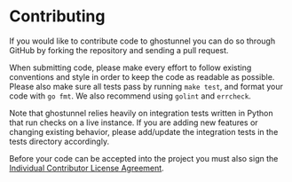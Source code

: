 # Contributing

If you would like to contribute code to ghostunnel you can do so through GitHub
by forking the repository and sending a pull request.

When submitting code, please make every effort to follow existing conventions
and style in order to keep the code as readable as possible. Please also make
sure all tests pass by running `make test`, and format your code with `go fmt`.
We also recommend using `golint` and `errcheck`.

Note that ghostunnel relies heavily on integration tests written in Python that
run checks on a live instance. If you are adding new features or changing 
existing behavior, please add/update the integration tests in the tests directory
accordingly.

Before your code can be accepted into the project you must also sign the
[Individual Contributor License Agreement][1].

 [1]: https://spreadsheets.google.com/spreadsheet/viewform?formkey=dDViT2xzUHAwRkI3X3k5Z0lQM091OGc6MQ&ndplr=1
